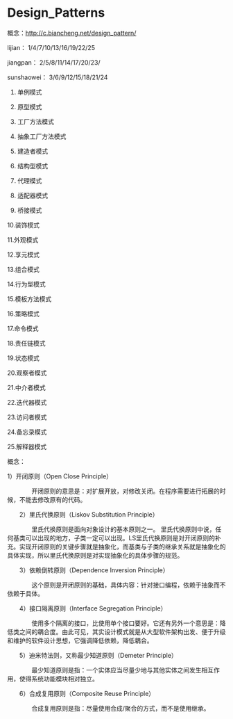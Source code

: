 # Design_Patterns

概念：http://c.biancheng.net/design_pattern/

lijian：     1/4/7/10/13/16/19/22/25

jiangpan：   2/5/8/11/14/17/20/23/

sunshaowei： 3/6/9/12/15/18/21/24

1. 单例模式

2. 原型模式

3. 工厂方法模式

4. 抽象工厂方法模式

5. 建造者模式

6. 结构型模式

7. 代理模式

8. 适配器模式

9. 桥接模式

10.装饰模式

11.外观模式

12.享元模式

13.组合模式

14.行为型模式

15.模板方法模式

16.策略模式

17.命令模式

18.责任链模式

19.状态模式

20.观察者模式

21.中介者模式

22.迭代器模式

23.访问者模式

24.备忘录模式

25.解释器模式

概念：
   
   1）开闭原则（Open Close Principle）

　　　　开闭原则的意思是：对扩展开放，对修改关闭。在程序需要进行拓展的时候，不能去修改原有的代码。

　　2）里氏代换原则（Liskov Substitution Principle）

　　　　里氏代换原则是面向对象设计的基本原则之一。 里氏代换原则中说，任何基类可以出现的地方，子类一定可以出现。LS里氏代换原则是对开闭原则的补充。实现开闭原则的关键步骤就是抽象化，而基类与子类的继承关系就是抽象化的具体实现，所以里氏代换原则是对实现抽象化的具体步骤的规范。

　　3）依赖倒转原则（Dependence Inversion Principle）

　　　　这个原则是开闭原则的基础，具体内容：针对接口编程，依赖于抽象而不依赖于具体。

　　4）接口隔离原则（Interface Segregation Principle）

　　　　使用多个隔离的接口，比使用单个接口要好。它还有另外一个意思是：降低类之间的耦合度。由此可见，其实设计模式就是从大型软件架构出发、便于升级和维护的软件设计思想，它强调降低依赖，降低耦合。

　　5）迪米特法则，又称最少知道原则（Demeter Principle）

　　　　最少知道原则是指：一个实体应当尽量少地与其他实体之间发生相互作用，使得系统功能模块相对独立。

　　6）合成复用原则（Composite Reuse Principle）

　　　　合成复用原则是指：尽量使用合成/聚合的方式，而不是使用继承。






